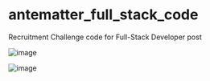 # antematter_full_stack_code
Recruitment Challenge code for Full-Stack Developer post

![image](https://user-images.githubusercontent.com/56496945/230045555-25a33ac5-d3e4-40c1-98cc-d4ca67c5c359.png)


![image](https://user-images.githubusercontent.com/56496945/230045759-0cfa3cf0-4fa8-47c5-9fd9-6900c5b89d7e.png)

